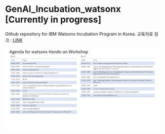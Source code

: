 # GenAI_Incubation_watsonx [Currently in progress]

Github repository for IBM Watsonx Incubation Program in Korea.
교육자료 링크 : [LINK](https://ibm.box.com/s/5uyyuyb926kytr8x0l2fc38rclto81x7)

![img](image.png)
 
